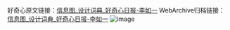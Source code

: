 好奇心原文链接：[信息图_设计词典_好奇心日报-李如一](https://www.qdaily.com/articles/1573.html)
WebArchive归档链接：[信息图_设计词典_好奇心日报-李如一](http://web.archive.org/web/20190623145943/https://www.qdaily.com/articles/1573.html)
![image](http://ww3.sinaimg.cn/large/007d5XDply1g3v4jfoxtij30u02lpkdj)